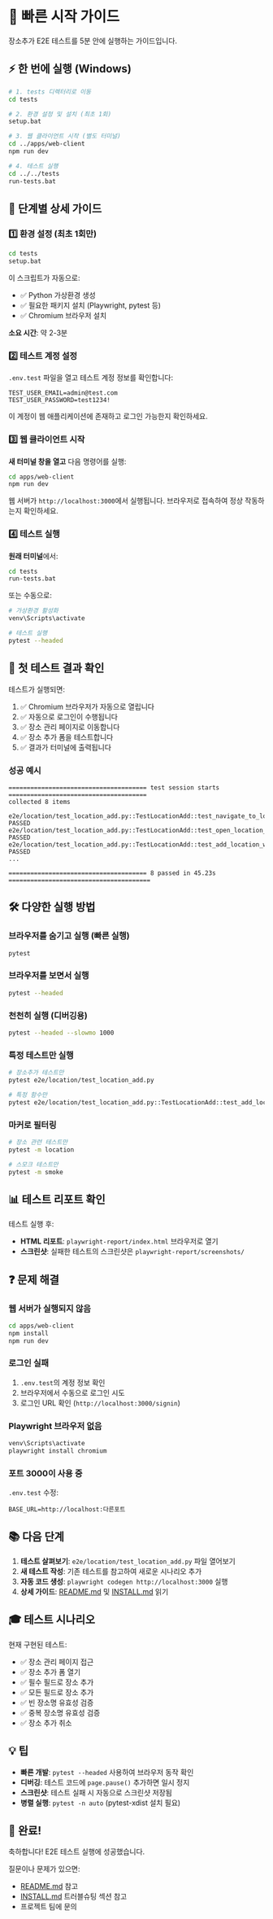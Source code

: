 # 🚀 빠른 시작 가이드

장소추가 E2E 테스트를 5분 안에 실행하는 가이드입니다.

## ⚡ 한 번에 실행 (Windows)

```bash
# 1. tests 디렉터리로 이동
cd tests

# 2. 환경 설정 및 설치 (최초 1회)
setup.bat

# 3. 웹 클라이언트 시작 (별도 터미널)
cd ../apps/web-client
npm run dev

# 4. 테스트 실행
cd ../../tests
run-tests.bat
```

## 📝 단계별 상세 가이드

### 1️⃣ 환경 설정 (최초 1회만)

```bash
cd tests
setup.bat
```

이 스크립트가 자동으로:
- ✅ Python 가상환경 생성
- ✅ 필요한 패키지 설치 (Playwright, pytest 등)
- ✅ Chromium 브라우저 설치

**소요 시간**: 약 2-3분

### 2️⃣ 테스트 계정 설정

`.env.test` 파일을 열고 테스트 계정 정보를 확인합니다:

```env
TEST_USER_EMAIL=admin@test.com
TEST_USER_PASSWORD=test1234!
```

이 계정이 웹 애플리케이션에 존재하고 로그인 가능한지 확인하세요.

### 3️⃣ 웹 클라이언트 시작

**새 터미널 창을 열고** 다음 명령어를 실행:

```bash
cd apps/web-client
npm run dev
```

웹 서버가 `http://localhost:3000`에서 실행됩니다.
브라우저로 접속하여 정상 작동하는지 확인하세요.

### 4️⃣ 테스트 실행

**원래 터미널**에서:

```bash
cd tests
run-tests.bat
```

또는 수동으로:

```bash
# 가상환경 활성화
venv\Scripts\activate

# 테스트 실행
pytest --headed
```

## 🎯 첫 테스트 결과 확인

테스트가 실행되면:

1. ✅ Chromium 브라우저가 자동으로 열립니다
2. ✅ 자동으로 로그인이 수행됩니다
3. ✅ 장소 관리 페이지로 이동합니다
4. ✅ 장소 추가 폼을 테스트합니다
5. ✅ 결과가 터미널에 출력됩니다

### 성공 예시

```
====================================== test session starts ======================================
collected 8 items

e2e/location/test_location_add.py::TestLocationAdd::test_navigate_to_location_page PASSED
e2e/location/test_location_add.py::TestLocationAdd::test_open_location_add_form PASSED
e2e/location/test_location_add.py::TestLocationAdd::test_add_location_with_required_fields PASSED
...

====================================== 8 passed in 45.23s =======================================
```

## 🛠️ 다양한 실행 방법

### 브라우저를 숨기고 실행 (빠른 실행)

```bash
pytest
```

### 브라우저를 보면서 실행

```bash
pytest --headed
```

### 천천히 실행 (디버깅용)

```bash
pytest --headed --slowmo 1000
```

### 특정 테스트만 실행

```bash
# 장소추가 테스트만
pytest e2e/location/test_location_add.py

# 특정 함수만
pytest e2e/location/test_location_add.py::TestLocationAdd::test_add_location_with_required_fields
```

### 마커로 필터링

```bash
# 장소 관련 테스트만
pytest -m location

# 스모크 테스트만
pytest -m smoke
```

## 📊 테스트 리포트 확인

테스트 실행 후:

- **HTML 리포트**: `playwright-report/index.html` 브라우저로 열기
- **스크린샷**: 실패한 테스트의 스크린샷은 `playwright-report/screenshots/`

## ❓ 문제 해결

### 웹 서버가 실행되지 않음

```bash
cd apps/web-client
npm install
npm run dev
```

### 로그인 실패

1. `.env.test`의 계정 정보 확인
2. 브라우저에서 수동으로 로그인 시도
3. 로그인 URL 확인 (`http://localhost:3000/signin`)

### Playwright 브라우저 없음

```bash
venv\Scripts\activate
playwright install chromium
```

### 포트 3000이 사용 중

`.env.test` 수정:

```env
BASE_URL=http://localhost:다른포트
```

## 📚 다음 단계

1. **테스트 살펴보기**: `e2e/location/test_location_add.py` 파일 열어보기
2. **새 테스트 작성**: 기존 테스트를 참고하여 새로운 시나리오 추가
3. **자동 코드 생성**: `playwright codegen http://localhost:3000` 실행
4. **상세 가이드**: [README.md](README.md) 및 [INSTALL.md](INSTALL.md) 읽기

## 🎓 테스트 시나리오

현재 구현된 테스트:

- ✅ 장소 관리 페이지 접근
- ✅ 장소 추가 폼 열기
- ✅ 필수 필드로 장소 추가
- ✅ 모든 필드로 장소 추가
- ✅ 빈 장소명 유효성 검증
- ✅ 중복 장소명 유효성 검증
- ✅ 장소 추가 취소

## 💡 팁

- **빠른 개발**: `pytest --headed` 사용하여 브라우저 동작 확인
- **디버깅**: 테스트 코드에 `page.pause()` 추가하면 일시 정지
- **스크린샷**: 테스트 실패 시 자동으로 스크린샷 저장됨
- **병렬 실행**: `pytest -n auto` (pytest-xdist 설치 필요)

## 🎉 완료!

축하합니다! E2E 테스트 실행에 성공했습니다.

질문이나 문제가 있으면:
- [README.md](README.md) 참고
- [INSTALL.md](INSTALL.md) 트러블슈팅 섹션 참고
- 프로젝트 팀에 문의

